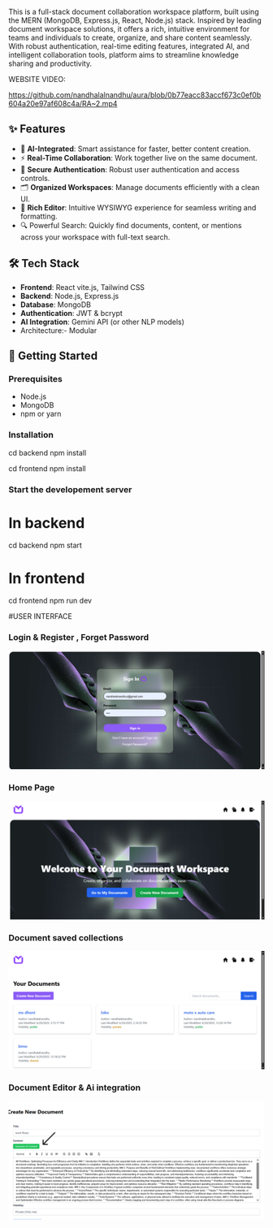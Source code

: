 

This is a full-stack document collaboration workspace platform, built using the MERN (MongoDB, Express.js, React, Node.js) stack. Inspired by leading document workspace solutions, it offers a rich, intuitive environment for teams and individuals to create, organize, and share content seamlessly. With robust authentication, real-time editing features, integrated AI, and intelligent collaboration tools, platform aims to streamline knowledge sharing and productivity.

WEBSITE VIDEO:

https://github.com/nandhalalnandhu/aura/blob/0b77eacc83accf673c0ef0b604a20e97af608c4a/RA~2.mp4

## ✨ Features

- 🧠 **AI-Integrated**: Smart assistance for faster, better content creation.
- ⚡ **Real-Time Collaboration**: Work together live on the same document.
- 🔐 **Secure Authentication**: Robust user authentication and access controls.
- 🗂️ **Organized Workspaces**: Manage documents efficiently with a clean UI.
- 📄 **Rich Editor**: Intuitive WYSIWYG experience for seamless writing and formatting.
- 🔍 Powerful Search: Quickly find documents, content, or mentions across your workspace with full-text search.

## 🛠️ Tech Stack

- **Frontend**: React vite.js, Tailwind CSS
- **Backend**: Node.js, Express.js
- **Database**: MongoDB
- **Authentication**: JWT & bcrypt
- **AI Integration**: Gemini API (or other NLP models)
- Architecture:- Modular

## 🚀 Getting Started

### Prerequisites

- Node.js
- MongoDB
- npm or yarn

### Installation

cd backend
npm install

cd frontend
npm install

### Start the developement server

# In backend

cd backend
npm start

# In frontend

cd frontend
npm run dev

#USER INTERFACE

  
### Login &  Register , Forget Password  
![image alt](https://github.com/nandhalalnandhu/aura/blob/main/signinpage.png?raw=true)

### Home Page 
![image alt](https://github.com/nandhalalnandhu/aura/blob/main/AURA-06-29-2025_04_08_PM.png?raw=true)

### Document saved collections 
![image alt](https://github.com/nandhalalnandhu/aura/blob/13410957b6da55b507b0897e7a1a8a9bcb80aee9/AURA-06-29-2025_04_08_PM%20(1).png)

### Document Editor &  Ai integration

![image alt](https://github.com/nandhalalnandhu/aura/blob/main/AURA-06-29-2025_04_10_PM.png?raw=true)
